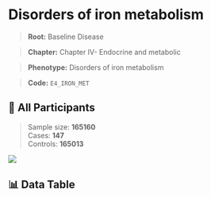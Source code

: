 # Disorders of iron metabolism

> **Root:** Baseline Disease  

> **Chapter:** Chapter IV- Endocrine and metabolic  

> **Phenotype:** Disorders of iron metabolism  

> **Code:** `E4_IRON_MET`

## 🧪 All Participants  
> Sample size: **165160**  
> Cases: **147**  
> Controls: **165013**
<img src="/Sensitive/Figures/ALL/Baseline/E4_IRON_MET.png"/>

## 📊 Data Table
<CsvTableMRF src="/Sensitive/Data/ALL/Baseline/LG_E4_IRON_MET.csv"/>

